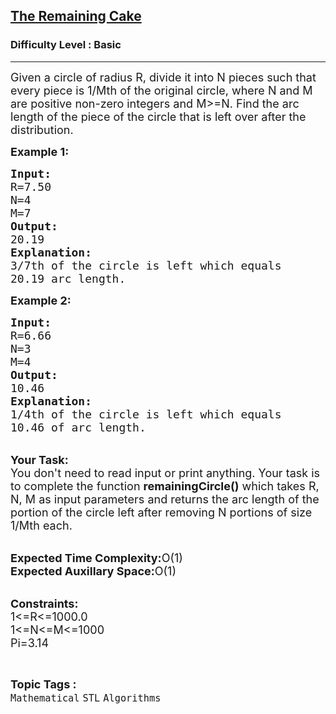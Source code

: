 <h2><a href="https://practice.geeksforgeeks.org/problems/the-remaining-cake1349/1?page=2&category[]=STL&category[]=Map&sortBy=difficulty">The Remaining Cake</a></h2><h3>Difficulty Level : Basic</h3><hr><div class="problems_problem_content__Xm_eO"><p><span style="font-size:18px">Given a circle&nbsp;of radius R, divide it into N pieces&nbsp;such that every piece is&nbsp;1/Mth of the original circle, where N and M are positive non-zero integers and M&gt;=N. Find the arc length of the piece of the circle&nbsp;that is left over after the distribution.</span></p>

<p><span style="font-size:18px"><strong>Example 1:</strong></span></p>

<pre><span style="font-size:18px"><strong>Input:</strong>
R=7.50
N=4
M=7
<strong>Output:</strong>
20.19
<strong>Explanation:</strong>
3/7th of the circle is left which equals 
20.19 arc length.</span></pre>

<p><span style="font-size:18px"><strong>Example 2:</strong></span></p>

<pre><span style="font-size:18px"><strong>Input:</strong>
R=6.66
N=3
M=4
<strong>Output:</strong>
10.46
<strong>Explanation:</strong>
1/4th of the circle is left which equals 
10.46 of arc length.</span></pre>

<p><br>
<span style="font-size:18px"><strong>Your Task:</strong><br>
You don't need to read input or print anything. Your task is to complete the function <strong>remainingCircle()</strong> which takes R, N, M as input parameters and returns the arc length of the portion of the circle left after removing N portions of size 1/Mth each.</span></p>

<p><br>
<span style="font-size:18px"><strong>Expected Time Complexity:</strong>O(1)<br>
<strong>Expected Auxillary Space:</strong>O(1)</span></p>

<p><br>
<span style="font-size:18px"><strong>Constraints:</strong><br>
1&lt;=R&lt;=1000.0<br>
1&lt;=N&lt;=M&lt;=1000<br>
Pi=3.14</span></p>
</div><br><p><span style=font-size:18px><strong>Topic Tags : </strong><br><code>Mathematical</code>&nbsp;<code>STL</code>&nbsp;<code>Algorithms</code>&nbsp;